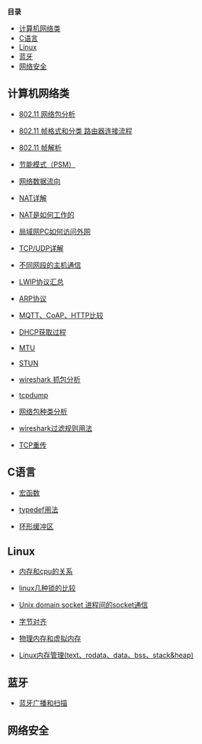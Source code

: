 **目录**
<!-- @import "[TOC]" {cmd="toc" depthFrom=1 depthTo=6 orderedList=false} -->

<!-- code_chunk_output -->

- [计算机网络类](#计算机网络类)
- [C语言](#c语言)
- [Linux](#linux)
- [蓝牙](#蓝牙)
- [网络安全](#网络安全)

<!-- /code_chunk_output -->

## 计算机网络类
- [802.11 网络包分析](https://blog.csdn.net/luffy5/article/details/121486617)

- [802.11 帧格式和分类 路由器连接流程](https://www.cnblogs.com/rougungun/p/14340489.html)

- [802.11 帧解析](https://www.cnblogs.com/LittleHann/p/3700357.html)

- [节能模式（PSM）](https://zhuanlan.zhihu.com/p/21623985)

- [网络数据流向](https://zhuanlan.zhihu.com/p/225668603)

- [NAT详解](https://info.support.huawei.com/info-finder/encyclopedia/zh/NAT.html)

- [NAT是如何工作的](https://www.zhihu.com/question/31332694)

- [局域网PC如何访问外网](https://zhuanlan.zhihu.com/p/339106514)

- [TCP/UDP详解](https://blog.csdn.net/hansionz/article/details/86435127)

- [不同网段的主机通信](https://blog.csdn.net/qq2539879928/article/details/106867253)

- [LWIP协议汇总](https://zhugeyifan.blog.csdn.net/article/details/111824101)

- [ARP协议](https://blog.csdn.net/qq_48391148/article/details/124180308)

- [MQTT、CoAP、HTTP比较](https://blog.csdn.net/bandaoyu/article/details/89364025)

- [DHCP获取过程](https://www.cnblogs.com/Wendy-r/p/12679241.html)

- [MTU](https://info.support.huawei.com/info-finder/encyclopedia/zh/MTU.html)

- [STUN](https://info.support.huawei.com/info-finder/encyclopedia/zh/STUN.html)

- [wireshark 抓包分析](https://zhuanlan.zhihu.com/p/142665708)

- [tcpdump](https://www.cnblogs.com/wongbingming/p/13212306.html)

- [网络包种类分析](https://cloud.tencent.com/developer/article/1982402)

- [wireshark过滤规则用法](https://blog.csdn.net/wojiaopanpan/article/details/69944970)

- [TCP重传](https://blog.csdn.net/wojiaopanpan/article/details/69944970)

## C语言
- [宏函数](https://blog.csdn.net/imgosty/article/details/81901183)
- [typedef用法](https://zhuanlan.zhihu.com/p/81221267)

- [环形缓冲区](https://blog.csdn.net/baidu_39486224/article/details/83212844)

## Linux
- [内存和cpu的关系](https://cloud.tencent.com/developer/article/1597149)
- [linux几种锁的比较](https://blog.csdn.net/qq_18144747/article/details/86671284)
- [Unix domain socket 进程间的socket通信](https://www.cnblogs.com/sparkdev/p/8359028.html)

- [字节对齐](https://cloud.tencent.com/developer/article/1631792)

- [物理内存和虚拟内存](https://blog.csdn.net/qq_34888036/article/details/117969279)

- [Linux内存管理(text、rodata、data、bss、stack&heap)](https://www.cnblogs.com/DataArt/p/9879192.html)


## 蓝牙
- [蓝牙广播和扫描](https://blog.csdn.net/a1028732302/article/details/120366699)

## 网络安全
 


